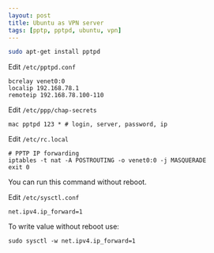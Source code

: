 ```yaml
---
layout: post
title: Ubuntu as VPN server
tags: [pptp, pptpd, ubuntu, vpn]
---
```


```sh
sudo apt-get install pptpd
```

Edit `/etc/pptpd.conf`

```
bcrelay venet0:0
localip 192.168.78.1
remoteip 192.168.78.100-110
```

Edit `/etc/ppp/chap-secrets`

```
mac pptpd 123 * # login, server, password, ip
```

Edit `/etc/rc.local`

```
# PPTP IP forwarding
iptables -t nat -A POSTROUTING -o venet0:0 -j MASQUERADE
exit 0
```

You can run this command without reboot.

Edit `/etc/sysctl.conf`

```
net.ipv4.ip_forward=1
```

To write value without reboot use:

```
sudo sysctl -w net.ipv4.ip_forward=1
```

